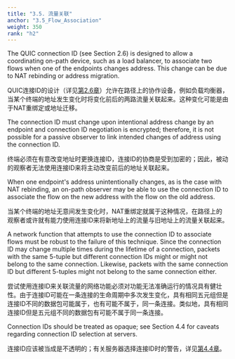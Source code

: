 ```yaml
---
title: "3.5. 流量关联"
anchor: "3.5_Flow_Association"
weight: 350
rank: "h2"
---
```


The QUIC connection ID (see Section 2.6) is designed to allow a coordinating on-path device, such as a load balancer, to associate two flows when one of the endpoints changes address. This change can be due to NAT rebinding or address migration.

QUIC连接ID的设计（详见[第2.6章]()）允许在路径上的协作设备，例如负载均衡器，当某个终端的地址发生变化时将变化前后的两路流量关联起来。这种变化可能是由于NAT重绑定或地址迁移。

The connection ID must change upon intentional address change by an endpoint and connection ID negotiation is encrypted; therefore, it is not possible for a passive observer to link intended changes of address using the connection ID.

终端必须在有意改变地址时更换连接ID，连接ID的协商是受到加密的；因此，被动的观察者无法使用连接ID来将主动改变前后的地址关联起来。

When one endpoint's address unintentionally changes, as is the case with NAT rebinding, an on-path observer may be able to use the connection ID to associate the flow on the new address with the flow on the old address.

当某个终端的地址无意间发生变化时，NAT重绑定就属于这种情况，在路径上的观察者或许就有能力使用连接ID来将新地址上的流量与旧地址上的流量关联起来。

A network function that attempts to use the connection ID to associate flows must be robust to the failure of this technique. Since the connection ID may change multiple times during the lifetime of a connection, packets with the same 5-tuple but different connection IDs might or might not belong to the same connection. Likewise, packets with the same connection ID but different 5-tuples might not belong to the same connection either.

尝试使用连接ID来关联流量的网络功能必须对功能无法准确运行的情况具有健壮性。由于连接ID可能在一条连接的生命周期中多次发生变化，具有相同五元组但是连接ID不同的数据包可能属于，也有可能不属于，同一条连接。类似地，具有相同连接ID但是五元组不同的数据包有可能不属于同一条连接。

Connection IDs should be treated as opaque; see Section 4.4 for caveats regarding connection ID selection at servers.

连接ID应该被当成是不透明的；有关服务器选择连接ID时的警告，详见[第4.4章]()。
